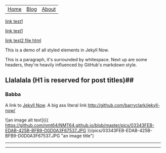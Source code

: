 
<table id="wrapheader">
	<tr>
		<td><a href="https://nmt64.github.io/">Home</a></td>
		<td><a href="./docs/2018-07-08.html">Blog</a></td>
		<td><a href="">About</a></td>
	</tr>
</table>


<a href="./docs/2018-07-08.md"> link test1</a>
	 
<a href="./docs/test1.md"> link test1</a>

<a href="./docs/test2.html"> link test2 file html</a>


This is a demo of all styled elements in Jekyll Now.

This is a paragraph, it's surrounded by whitespace. Next up are some headers, they're heavily influenced by GitHub's markdown style.

## Llalalala (H1 is reserved for post titles)##

### Babba




A link to [Jekyll Now](http://github.com/barryclark/jekyll-now/). A big ass literal link <http://github.com/barryclark/jekyll-now/>



![an image alt text]({{ https://github.com/nmt64/NMT64.github.io/blob/master/pics/03343FEB-EDAB-425B-BFB9-D0D0A3F67537.JPG }}/pics/03343FEB-EDAB-425B-BFB9-D0D0A3F67537.JPG "an image title")


----
****
